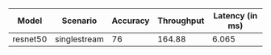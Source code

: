 | Model    | Scenario     |   Accuracy |   Throughput |   Latency (in ms) |
|----------|--------------|------------|--------------|-------------------|
| resnet50 | singlestream |         76 |       164.88 |             6.065 |
